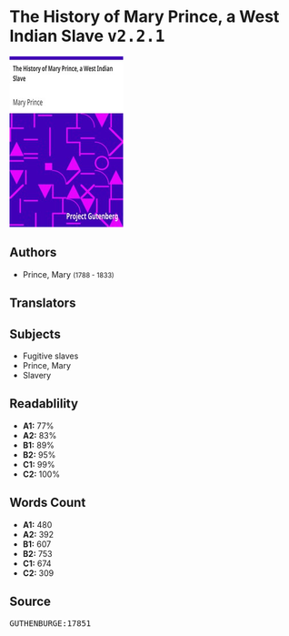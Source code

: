 # The History of Mary Prince, a West Indian Slave <kbd>v2.2.1</kbd>

![](./cover.medium.jpg "")

## Authors


 - Prince, Mary <small>(1788 - 1833)</small>

## Translators



## Subjects


 - Fugitive slaves
 - Prince, Mary
 - Slavery

## Readablility


 - **A1:** 77%
 - **A2:** 83%
 - **B1:** 89%
 - **B2:** 95%
 - **C1:** 99%
 - **C2:** 100%

## Words Count


 - **A1:** 480
 - **A2:** 392
 - **B1:** 607
 - **B2:** 753
 - **C1:** 674
 - **C2:** 309

## Source


<kbd>GUTHENBURGE:17851</kbd>
